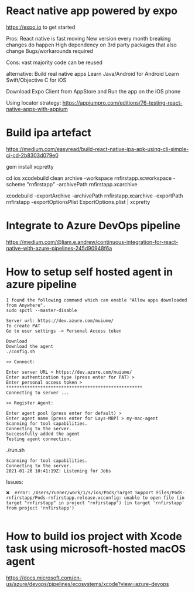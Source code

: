 # React native app powered by expo 

https://expo.io to get started

Pros:
React native is fast moving
New version every month
breaking changes do happen
High dependency on 3rd party packages that also change
Bugs/workarounds required

Cons:
vast majority code can be reused

alternative:
Build real native apps
Learn Java/Android for Android
Learn Swift/Objective C for iOS

Download Expo Client from AppStore
and Run the app on the iOS phone

Using locator strategy:
https://appiumpro.com/editions/76-testing-react-native-apps-with-appium

# Build ipa artefact
https://medium.com/easyread/build-react-native-ipa-apk-using-cli-simple-ci-cd-2b8303d079e0

gem install xcpretty

cd ios
xcodebuild clean archive -workspace rnfirstapp.xcworkspace -scheme "rnfirstapp" -archivePath rnfirstapp.xcarchive
     
xcodebuild -exportArchive -archivePath rnfirstapp.xcarchive -exportPath rnfirstapp -exportOptionsPlist ExportOptions.plist | xcpretty

# Integrate to Azure DevOps pipeline
https://medium.com/@liam.e.andrew/continuous-integration-for-react-native-with-azure-pipelines-245d90948f6a

# How to setup self hosted agent in azure pipeline
```
I found the following command which can enable "Allow apps downloaded from Anywhere".
sudo spctl --master-disable

Server url: https://dev.azure.com/muiume/
To create PAT
Go to user settings -> Personal Access token
```

```
Download 
Download the agent
./config.sh

>> Connect:

Enter server URL > https://dev.azure.com/muiume/
Enter authentication type (press enter for PAT) > 
Enter personal access token > ****************************************************
Connecting to server ...

>> Register Agent:

Enter agent pool (press enter for default) > 
Enter agent name (press enter for Lays-MBP) > my-mac-agent
Scanning for tool capabilities.
Connecting to the server.
Successfully added the agent
Testing agent connection.
```

./run.sh
```
Scanning for tool capabilities.
Connecting to the server.
2021-01-26 10:41:19Z: Listening for Jobs
```

Issues:
```
❌  error: /Users/runner/work/1/s/ios/Pods/Target Support Files/Pods-rnfirstapp/Pods-rnfirstapp.release.xcconfig: unable to open file (in target "rnfirstapp" in project "rnfirstapp") (in target 'rnfirstapp' from project 'rnfirstapp')


```

# How to build ios project with Xcode task using microsoft-hosted macOS agent 
https://docs.microsoft.com/en-us/azure/devops/pipelines/ecosystems/xcode?view=azure-devops

